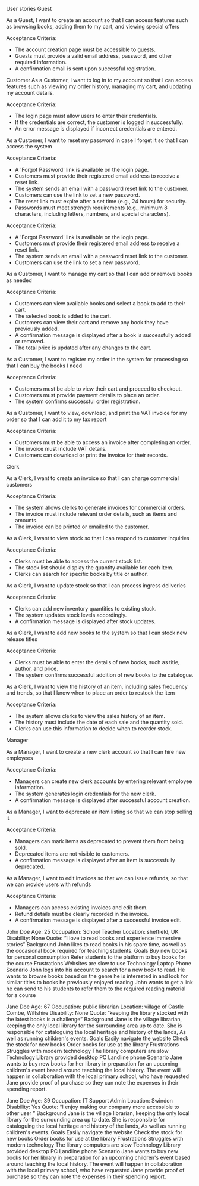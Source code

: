 User stories
Guest

As a Guest, I want to create an account so that I can access features such as browsing books, adding them to my cart, and viewing special offers

Acceptance Criteria:

- The account creation page must be accessible to guests.
- Guests must provide a valid email address, password, and other required information.
- A confirmation email is sent upon successful registration.

Customer
As a Customer, I want to log in to my account so that I can access features such as viewing my order history, managing my cart, and updating my account details.

Acceptance Criteria:

- The login page must allow users to enter their credentials.
- If the credentials are correct, the customer is logged in successfully.
- An error message is displayed if incorrect credentials are entered.

As a Customer, I want to reset my password in case I forget it so that I can access the system

Acceptance Criteria:

- A 'Forgot Password' link is available on the login page.
- Customers must provide their registered email address to receive a reset link.
- The system sends an email with a password reset link to the customer.
- Customers can use the link to set a new password.
- The reset link must expire after a set time (e.g., 24 hours) for security.
- Passwords must meet strength requirements (e.g., minimum 8 characters, including letters, numbers, and special characters).

Acceptance Criteria:

- A 'Forgot Password' link is available on the login page.
- Customers must provide their registered email address to receive a reset link.
- The system sends an email with a password reset link to the customer.
- Customers can use the link to set a new password.

As a Customer, I want to manage my cart so that I can add or remove books as needed

Acceptance Criteria:

- Customers can view available books and select a book to add to their cart.
- The selected book is added to the cart.
- Customers can view their cart and remove any book they have previously added.
- A confirmation message is displayed after a book is successfully added or removed.
- The total price is updated after any changes to the cart.

As a Customer, I want to register my order in the system for processing so that I can buy the books I need

Acceptance Criteria:

- Customers must be able to view their cart and proceed to checkout.
- Customers must provide payment details to place an order.
- The system confirms successful order registration.

As a Customer, I want to view, download, and print the VAT invoice for my order so that I can add it to my tax report

Acceptance Criteria:

- Customers must be able to access an invoice after completing an order.
- The invoice must include VAT details.
- Customers can download or print the invoice for their records.

Clerk

As a Clerk, I want to create an invoice so that I can charge commercial customers

Acceptance Criteria:

- The system allows clerks to generate invoices for commercial orders.
- The invoice must include relevant order details, such as items and amounts.
- The invoice can be printed or emailed to the customer.

As a Clerk, I want to view stock so that I can respond to customer inquiries

Acceptance Criteria:

- Clerks must be able to access the current stock list.
- The stock list should display the quantity available for each item.
- Clerks can search for specific books by title or author.

As a Clerk, I want to update stock so that I can process ingress deliveries

Acceptance Criteria:

- Clerks can add new inventory quantities to existing stock.
- The system updates stock levels accordingly.
- A confirmation message is displayed after stock updates.

As a Clerk, I want to add new books to the system so that I can stock new release titles

Acceptance Criteria:

- Clerks must be able to enter the details of new books, such as title, author, and price.
- The system confirms successful addition of new books to the catalogue.

As a Clerk, I want to view the history of an item, including sales frequency and trends, so that I know when to place an order to restock the item

Acceptance Criteria:

- The system allows clerks to view the sales history of an item.
- The history must include the date of each sale and the quantity sold.
- Clerks can use this information to decide when to reorder stock.

Manager

As a Manager, I want to create a new clerk account so that I can hire new employees

Acceptance Criteria:

- Managers can create new clerk accounts by entering relevant employee information.
- The system generates login credentials for the new clerk.
- A confirmation message is displayed after successful account creation.

As a Manager, I want to deprecate an item listing so that we can stop selling it

Acceptance Criteria:

- Managers can mark items as deprecated to prevent them from being sold.
- Deprecated items are not visible to customers.
- A confirmation message is displayed after an item is successfully deprecated.

As a Manager, I want to edit invoices so that we can issue refunds, so that we can provide users with refunds

Acceptance Criteria:

- Managers can access existing invoices and edit them.
- Refund details must be clearly recorded in the invoice.
- A confirmation message is displayed after a successful invoice edit.




John Doe
Age: 25
Occupation: School Teacher
Location: sheffield, UK
Disability: None
Quote: “I love to read books and experience immersive stories”
Background
John likes to read books in his spare time, as well as the occasional book required for teaching students.
Goals
Buy new books for personal consumption
Refer students to the platform to buy books for the course
Frustrations
Websites are slow to use
Technology
Laptop
Phone
Scenario
John logs into his account to search for a new book to read. He wants to browse books based on the genre he is interested in and look for similar titles to books he previously enjoyed reading
John wants to get a link he can send to his students to refer them to the required reading material for a course


Jane Doe
Age: 67
Occupation: public librarian
Location: village of Castle Combe, Wiltshire
Disability: None
Quote: “keeping the library stocked with the latest books is a challenge”
Background
Jane is the village librarian, keeping the only local library for the surrounding area up to date. She is responsible for cataloguing the local heritage and history of the lands, As well as running children's events.
Goals
Easily navigate the website
Check the stock for new books
Order books for use at the library
Frustrations
Struggles with modern technology
The library computers are slow
Technology
Library provided desktop PC
Landline phone
Scenario
Jane wants to buy new books for her library in preparation for an upcoming children's event based around teaching the local history. The event will happen in collaboration with the local primary school, who have requested Jane provide proof of purchase so they can note the expenses in their spending report.



Jane Doe
Age: 39
Occupation: IT Support Admin
Location: Swindon
Disability: Yes
Quote: “I enjoy making our company more accessible to other user ”
Background
Jane is the village librarian, keeping the only local library for the surrounding area up to date. She is responsible for cataloguing the local heritage and history of the lands, As well as running children's events.
Goals
Easily navigate the website
Check the stock for new books
Order books for use at the library
Frustrations
Struggles with modern technology
The library computers are slow
Technology
Library provided desktop PC
Landline phone
Scenario
Jane wants to buy new books for her library in preparation for an upcoming children's event based around teaching the local history. The event will happen in collaboration with the local primary school, who have requested Jane provide proof of purchase so they can note the expenses in their spending report.


